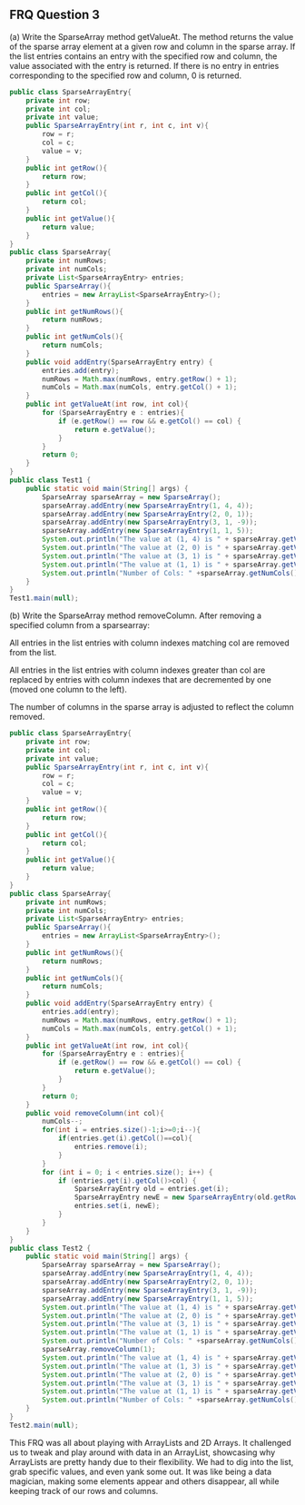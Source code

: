 ## FRQ Question 3
(a) Write the SparseArray method getValueAt. The method returns the value of the sparse array element at a given row and column in the sparse array. If the list entries contains an entry with the specified row and column, the value associated with the entry is returned. If there is no entry in entries corresponding to the specified row and column, 0 is returned.

```java
public class SparseArrayEntry{
    private int row;
    private int col;
    private int value;
    public SparseArrayEntry(int r, int c, int v){
        row = r;
        col = c;
        value = v;
    }
    public int getRow(){
        return row;
    }
    public int getCol(){
        return col;
    }
    public int getValue(){
        return value;
    }
}
public class SparseArray{
    private int numRows;
    private int numCols;
    private List<SparseArrayEntry> entries;
    public SparseArray(){
        entries = new ArrayList<SparseArrayEntry>();
    }
    public int getNumRows(){
        return numRows;
    }
    public int getNumCols(){
        return numCols;
    }
    public void addEntry(SparseArrayEntry entry) {
        entries.add(entry);
        numRows = Math.max(numRows, entry.getRow() + 1);
        numCols = Math.max(numCols, entry.getCol() + 1);
    }
    public int getValueAt(int row, int col){
        for (SparseArrayEntry e : entries){
            if (e.getRow() == row && e.getCol() == col) {
                return e.getValue();
            }
        }
        return 0;
    }
}
public class Test1 {
    public static void main(String[] args) {
        SparseArray sparseArray = new SparseArray();
        sparseArray.addEntry(new SparseArrayEntry(1, 4, 4));
        sparseArray.addEntry(new SparseArrayEntry(2, 0, 1));
        sparseArray.addEntry(new SparseArrayEntry(3, 1, -9));
        sparseArray.addEntry(new SparseArrayEntry(1, 1, 5));
        System.out.println("The value at (1, 4) is " + sparseArray.getValueAt(1, 4));
        System.out.println("The value at (2, 0) is " + sparseArray.getValueAt(2, 0));
        System.out.println("The value at (3, 1) is " + sparseArray.getValueAt(3, 1));
        System.out.println("The value at (1, 1) is " + sparseArray.getValueAt(1, 1));
        System.out.println("Number of Cols: " +sparseArray.getNumCols());
    }
}
Test1.main(null);
```

(b) Write the SparseArray method removeColumn. After removing a specified column from a sparsearray:

All entries in the list entries with column indexes matching col are removed from the list.

All entries in the list entries with column indexes greater than col are replaced by entries with column indexes that are decremented by one (moved one column to the left).

The number of columns in the sparse array is adjusted to reflect the column removed.

```java
public class SparseArrayEntry{
    private int row;
    private int col;
    private int value;
    public SparseArrayEntry(int r, int c, int v){
        row = r;
        col = c;
        value = v;
    }
    public int getRow(){
        return row;
    }
    public int getCol(){
        return col;
    }
    public int getValue(){
        return value;
    }
}
public class SparseArray{
    private int numRows;
    private int numCols;
    private List<SparseArrayEntry> entries;
    public SparseArray(){
        entries = new ArrayList<SparseArrayEntry>();
    }
    public int getNumRows(){
        return numRows;
    }
    public int getNumCols(){
        return numCols;
    }
    public void addEntry(SparseArrayEntry entry) {
        entries.add(entry);
        numRows = Math.max(numRows, entry.getRow() + 1);
        numCols = Math.max(numCols, entry.getCol() + 1);
    }
    public int getValueAt(int row, int col){
        for (SparseArrayEntry e : entries){
            if (e.getRow() == row && e.getCol() == col) {
                return e.getValue();
            }
        }
        return 0;
    }
    public void removeColumn(int col){
        numCols--;
        for(int i = entries.size()-1;i>=0;i--){
            if(entries.get(i).getCol()==col){
                entries.remove(i);
            }
        }
        for (int i = 0; i < entries.size(); i++) {
            if (entries.get(i).getCol()>col) {
                SparseArrayEntry old = entries.get(i);
                SparseArrayEntry newE = new SparseArrayEntry(old.getRow(), (old.getCol() - 1), old.getValue());
                entries.set(i, newE);
            }
        }
    }
}
public class Test2 {
    public static void main(String[] args) {
        SparseArray sparseArray = new SparseArray();
        sparseArray.addEntry(new SparseArrayEntry(1, 4, 4));
        sparseArray.addEntry(new SparseArrayEntry(2, 0, 1));
        sparseArray.addEntry(new SparseArrayEntry(3, 1, -9));
        sparseArray.addEntry(new SparseArrayEntry(1, 1, 5));
        System.out.println("The value at (1, 4) is " + sparseArray.getValueAt(1, 4));
        System.out.println("The value at (2, 0) is " + sparseArray.getValueAt(2, 0));
        System.out.println("The value at (3, 1) is " + sparseArray.getValueAt(3, 1));
        System.out.println("The value at (1, 1) is " + sparseArray.getValueAt(1, 1));
        System.out.println("Number of Cols: " +sparseArray.getNumCols());
        sparseArray.removeColumn(1);
        System.out.println("The value at (1, 4) is " + sparseArray.getValueAt(1, 4));
        System.out.println("The value at (1, 3) is " + sparseArray.getValueAt(1, 3)+" because the columns shifted");
        System.out.println("The value at (2, 0) is " + sparseArray.getValueAt(2, 0));
        System.out.println("The value at (3, 1) is " + sparseArray.getValueAt(3, 1));
        System.out.println("The value at (1, 1) is " + sparseArray.getValueAt(1, 1));
        System.out.println("Number of Cols: " +sparseArray.getNumCols());
    }
}
Test2.main(null);
```

This FRQ was all about playing with ArrayLists and 2D Arrays. It challenged us to tweak and play around with data in an ArrayList, showcasing why ArrayLists are pretty handy due to their flexibility. We had to dig into the list, grab specific values, and even yank some out. It was like being a data magician, making some elements appear and others disappear, all while keeping track of our rows and columns. 